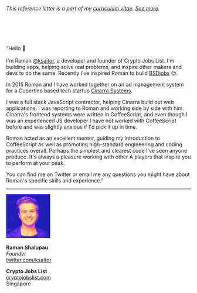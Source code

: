 _This reference letter is a part of my [curriculum vitae](/cv.html). [See&nbsp;more](./)._

# &nbsp;

<p class="quote">&#8220;Hello &#x1F44B;<br><br> I'm Raman <a
href="https://twitter.com/ksaitor">@ksaitor</a>, a developer and
founder of Crypto Jobs List. I'm building apps, helping solve real
problems, and inspire other makers and devs to do the same.  Recently
I've inspired Roman to build <a href="https://www.bsdjobs.com">BSDjobs</a>
&#x1F609;.</p>

In 2015 Roman and I have worked together on an ad management system
for a Cupertino based tech startup [Cinarra
Systems](https://www.cinarra.com).

I was a full stack JavaScript contractor, helping Cinarra build out
web applications. I was reporting to Roman and working side by side
with him. Cinarra's frontend systems were written in CoffeeScript,
and even though I was an experienced JS developer I have not worked
with CoffeeScript before and was slightly anxious if I'd pick it
up in time.

Roman acted as an excellent mentor, guiding my introduction to
CoffeeScript as well as promoting high-standard engineering and
coding practices overall. Perhaps the simplest and clearest code
I've seen anyone produce. It's always a pleasure working with other
A&nbsp;players that inspire you to perform at your peak.

You can find me on Twitter or email me any questions you might have
about Roman's specific skills and experience.&#8221;

---

<img src="rs.jpeg" class="avatar">

**Raman Shalupau**<br>
_Founder_<br>
[twitter.com/ksaitor](https://twitter.com/ksaitor)<br>

**Crypto Jobs List**<br>
[cryptojobslist.com](https://cryptojobslist.com)<br>
Singapore
